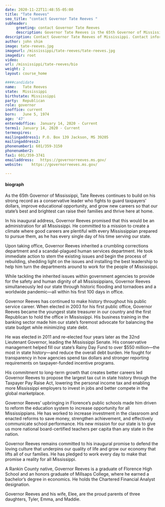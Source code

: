 ```yaml
---
date: 2020-11-22T11:48:55-05:00
title: "Tate Reeves"
seo_title: "contact Governor Tate Reeves "
subheader:
     greeting: contact Governor Tate Reeves 
     description: Governor Tate Reeves is the 65th Governor of Mississippi. When elected in 2003 for his first public office, Governor Reeves became the youngest state treasurer in our country and the first Republican to hold the office in Mississippi. He was elected in 2011 and re-elected four years later as the 32nd Lieutenant Governor, leading the Mississippi Senate. A Rankin County native, Governor Reeves is a graduate of Florence High School and an honors graduate of Millsaps College, where he earned a bachelor’s degree in economics. He holds the Chartered Financial Analyst designation. Governor Reeves and his wife, Elee, are the proud parents of three daughters, Tyler, Emma, and Maddie.
description: Contact Governor Tate Reeves of Mississippi. Contact information for Tate Reeves includes his email address, phone number, and mailing address.
author: john shim
image: tate-reeves.jpg
imageurl: /mississippi/tate-reeves/tate-reeves.jpg
imagedir: root
video:
url: /mississippi/tate-reeves/bio
weight: 2
layout: course_home

####candidate
name:	Tate Reeves
state:	Mississippi
birthstate: Mississippi
party:	Republican
role: governor
inoffice: current
born:	June 5, 1974
age: '47'
enteredoffice:	January 14, 2020 - Current 
terms1: January 14, 2020 - Current
termexpires:	
mailingaddress1: P.O. Box 139 Jackson, MS 39205
mailingaddress2:		
phonenumber1: 601/359-3150
phonenumber2:	
fax1: 601/359-3741
emailaddress:	https://governorreeves.ms.gov/
website:	https://governorreeves.ms.gov/

---
```





#### biograph
As the 65th Governor of Mississippi, Tate Reeves continues to build on his strong record as a conservative leader who fights to guard taxpayers’ dollars, improve educational opportunity, and grow new careers so that our state’s best and brightest can raise their families and thrive here at home.

In his inaugural address, Governor Reeves promised that this would be an administration for all Mississippi. He committed to a mission to create a climate where good careers are plentiful with every Mississippian prepared to pursue them, as he has every single day of his time serving our state.

Upon taking office, Governor Reeves inherited a crumbling corrections department and a scandal-plagued human services department. He took immediate action to stem the existing issues and begin the process of rebuilding, shedding light on the issues and installing the best leadership to help him turn the departments around to work for the people of Mississippi.

While tackling the inherited issues within government agencies to provide for the safety and human dignity of all Mississippians, Governor Reeves simultaneously led our state through historic flooding and tornadoes and a worldwide pandemic—all within his first 100 days in office.

Governor Reeves has continued to make history throughout his public service career. When elected in 2003 for his first public office, Governor Reeves became the youngest state treasurer in our country and the first Republican to hold the office in Mississippi. His business training in the banking sector made him our state’s foremost advocate for balancing the state budget while minimizing state debt.

He was elected in 2011 and re-elected four years later as the 32nd Lieutenant Governor, leading the Mississippi Senate. His conservative management helped fill our state’s Rainy Day Fund to over $550 million—the most in state history—and reduce the overall debt burden. He fought for transparency in how agencies spend tax dollars and stronger reporting requirements on taxpayer-funded incentive programs.

His commitment to long-term growth that creates better careers led Governor Reeves to propose the largest tax cut in state history through the Taxpayer Pay Raise Act, lowering the personal income tax and enabling more Mississippi employers to invest in jobs and better compete in the global marketplace.

Governor Reeves’ upbringing in Florence’s public schools made him driven to reform the education system to increase opportunity for all Mississippians. He has worked to increase investment in the classroom and enacted reforms to save money, strengthen achievement, and effectively communicate school performance. His new mission for our state is to give us more national board-certified teachers per capita than any state in the nation.

Governor Reeves remains committed to his inaugural promise to defend the loving culture that underpins our quality of life and grow our economy that lifts all of our families. He has pledged to work every day to make that promise a reality for all Mississippi.

A Rankin County native, Governor Reeves is a graduate of Florence High School and an honors graduate of Millsaps College, where he earned a bachelor’s degree in economics. He holds the Chartered Financial Analyst designation.

Governor Reeves and his wife, Elee, are the proud parents of three daughters, Tyler, Emma, and Maddie.
